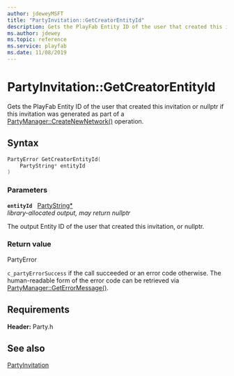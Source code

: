 ```yaml
---
author: jdeweyMSFT
title: "PartyInvitation::GetCreatorEntityId"
description: Gets the PlayFab Entity ID of the user that created this invitation or nullptr if this invitation was generated as part of a [PartyManager::CreateNewNetwork()](../../PartyManager/methods/partymanager_createnewnetwork.md) operation.
ms.author: jdewey
ms.topic: reference
ms.service: playfab
ms.date: 11/08/2019
---
```


# PartyInvitation::GetCreatorEntityId  

Gets the PlayFab Entity ID of the user that created this invitation or nullptr if this invitation was generated as part of a [PartyManager::CreateNewNetwork()](../../PartyManager/methods/partymanager_createnewnetwork.md) operation.  

## Syntax  
  
```cpp
PartyError GetCreatorEntityId(  
    PartyString* entityId  
)  
```  
  
### Parameters  
  
**`entityId`** &nbsp; [PartyString*](../../../typedefs.md)  
*library-allocated output, may return nullptr*  
  
The output Entity ID of the user that created this invitation, or nullptr.  
  
  
### Return value  
PartyError
  
```c_partyErrorSuccess``` if the call succeeded or an error code otherwise. The human-readable form of the error code can be retrieved via [PartyManager::GetErrorMessage()](../../PartyManager/methods/partymanager_geterrormessage.md).
  
  
## Requirements  
  
**Header:** Party.h
  
## See also  
[PartyInvitation](../partyinvitation.md)  

  
  
